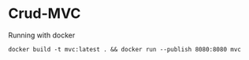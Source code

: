 # Crud-MVC

Running with docker
```
docker build -t mvc:latest . && docker run --publish 8080:8080 mvc
```
